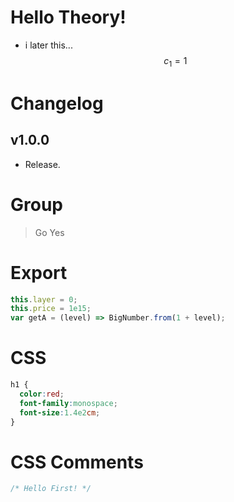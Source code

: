 # Hello Theory!
- i later this...
$$ c_1 = 1 $$

# Changelog
## v1.0.0
- Release.

# Group
> Go
> Yes

# Export
```js
this.layer = 0;
this.price = 1e15;
var getA = (level) => BigNumber.from(1 + level);
```

# CSS
```css
h1 {
  color:red;
  font-family:monospace;
  font-size:1.4e2cm;
}
```

# CSS Comments
```css
/* Hello First! */
```